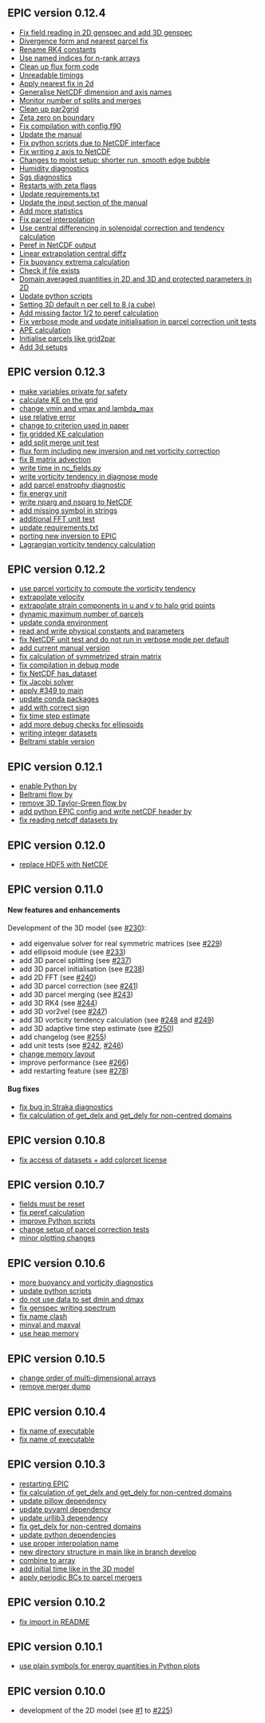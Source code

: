 ## EPIC version 0.12.4
* [Fix field reading in 2D genspec and add 3D genspec](https://github.com/matt-frey/epic/pull/346)
* [Divergence form and nearest parcel fix](https://github.com/matt-frey/epic/pull/399)
* [Rename RK4 constants](https://github.com/matt-frey/epic/pull/401)
* [Use named indices for n-rank arrays](https://github.com/matt-frey/epic/pull/400)
* [Clean up flux form code](https://github.com/matt-frey/epic/pull/402)
* [Unreadable timings](https://github.com/matt-frey/epic/pull/405)
* [Apply nearest fix in 2d](https://github.com/matt-frey/epic/pull/403)
* [Generalise NetCDF dimension and axis names](https://github.com/matt-frey/epic/pull/406)
* [Monitor number of splits and merges](https://github.com/matt-frey/epic/pull/407)
* [Clean up par2grid](https://github.com/matt-frey/epic/pull/409)
* [Zeta zero on boundary](https://github.com/matt-frey/epic/pull/408)
* [Fix compilation with config.f90](https://github.com/matt-frey/epic/pull/410)
* [Update the manual](https://github.com/matt-frey/epic/pull/411)
* [Fix python scripts due to NetCDF interface](https://github.com/matt-frey/epic/pull/412)
* [Fix writing z axis to NetCDF](https://github.com/matt-frey/epic/pull/413)
* [Changes to moist setup: shorter run, smooth edge bubble](https://github.com/matt-frey/epic/pull/414)
* [Humidity diagnostics](https://github.com/matt-frey/epic/pull/415)
* [Sgs diagnostics](https://github.com/matt-frey/epic/pull/416)
* [Restarts with zeta flags](https://github.com/matt-frey/epic/pull/417)
* [Update requirements.txt](https://github.com/matt-frey/epic/pull/418)
* [Update the input section of the manual](https://github.com/matt-frey/epic/pull/419)
* [Add more statistics](https://github.com/matt-frey/epic/pull/420)
* [Fix parcel interpolation](https://github.com/matt-frey/epic/pull/423)
* [Use central differencing in solenoidal correction and tendency calculation](https://github.com/matt-frey/epic/pull/425)
* [Peref in NetCDF output](https://github.com/matt-frey/epic/pull/422)
* [Linear extrapolation central diffz](https://github.com/matt-frey/epic/pull/426)
* [Fix buoyancy extrema calculation](https://github.com/matt-frey/epic/pull/427)
* [Check if file exists](https://github.com/matt-frey/epic/pull/430)
* [Domain averaged quantities in 2D and 3D and protected parameters in 2D](https://github.com/matt-frey/epic/pull/431)
* [Update python scripts](https://github.com/matt-frey/epic/pull/432)
* [Setting 3D default n per cell to 8 (a cube)](https://github.com/matt-frey/epic/pull/434)
* [Add missing factor 1/2 to peref calculation](https://github.com/matt-frey/epic/pull/437)
* [Fix verbose mode and update initialisation in parcel correction unit tests](https://github.com/matt-frey/epic/pull/435)
* [APE calculation](https://github.com/matt-frey/epic/pull/440)
* [Initialise parcels like grid2par](https://github.com/matt-frey/epic/pull/441)
* [Add 3d setups](https://github.com/matt-frey/epic/pull/433)

## EPIC version 0.12.3
* [make variables private for safety](https://github.com/matt-frey/epic/pull/359)
* [calculate KE on the grid](https://github.com/matt-frey/epic/pull/358)
* [change vmin and vmax and lambda_max](https://github.com/matt-frey/epic/pull/345)
* [use relative error](https://github.com/matt-frey/epic/pull/360)
* [change to criterion used in paper](https://github.com/matt-frey/epic/pull/344)
* [fix gridded KE calculation](https://github.com/matt-frey/epic/pull/381)
* [add split merge unit test](https://github.com/matt-frey/epic/pull/380)
* [flux form including new inversion and net vorticity correction](https://github.com/matt-frey/epic/pull/379)
* [fix B matrix advection](https://github.com/matt-frey/epic/pull/388)
* [write time in nc_fields.py](https://github.com/matt-frey/epic/pull/389)
* [write vorticity tendency in diagnose mode](https://github.com/matt-frey/epic/pull/390)
* [add parcel enstrophy diagnostic](https://github.com/matt-frey/epic/pull/391)
* [fix energy unit](https://github.com/matt-frey/epic/pull/392)
* [write nparg and nsparg to NetCDF](https://github.com/matt-frey/epic/pull/393)
* [add missing symbol in strings](https://github.com/matt-frey/epic/pull/394)
* [additional FFT unit test](https://github.com/matt-frey/epic/pull/395)
* [update requirements.txt](https://github.com/matt-frey/epic/pull/396)
* [porting new inversion to EPIC](https://github.com/matt-frey/epic/pull/397)
* [Lagrangian vorticity tendency calculation](https://github.com/matt-frey/epic/pull/398)
## EPIC version 0.12.2
* [use parcel vorticity to compute the vorticity tendency](https://github.com/matt-frey/epic/pull/327)
* [extrapolate velocity](https://github.com/matt-frey/epic/pull/333)
* [extrapolate strain components in u and v to halo grid points](https://github.com/matt-frey/epic/pull/336)
* [dynamic maximum number of parcels](https://github.com/matt-frey/epic/pull/334)
* [update conda environment](https://github.com/matt-frey/epic/pull/339)
* [read and write physical constants and parameters](https://github.com/matt-frey/epic/pull/337)
* [fix NetCDF unit test and do not run in verbose mode per default](https://github.com/matt-frey/epic/pull/340)
* [add current manual version](https://github.com/matt-frey/epic/pull/341)
* [fix calculation of symmetrized strain matrix](https://github.com/matt-frey/epic/pull/342)
* [fix compilation in debug mode](https://github.com/matt-frey/epic/pull/343)
* [fix NetCDF has_dataset](https://github.com/matt-frey/epic/pull/348)
* [fix Jacobi solver](https://github.com/matt-frey/epic/pull/349)
* [apply  #349 to main](https://github.com/matt-frey/epic/pull/350)
* [update conda packages](https://github.com/matt-frey/epic/pull/353)
* [add with correct sign](https://github.com/matt-frey/epic/pull/351)
* [fix time step estimate](https://github.com/matt-frey/epic/pull/354)
* [add more debug checks for ellipsoids](https://github.com/matt-frey/epic/pull/355)
* [writing integer datasets](https://github.com/matt-frey/epic/pull/356)
* [Beltrami stable version](https://github.com/matt-frey/epic/pull/357)
## EPIC version 0.12.1
* [enable Python by](https://github.com/matt-frey/epic/pull/328)
* [Beltrami flow by](https://github.com/matt-frey/epic/pull/330)
* [remove 3D Taylor-Green flow by](https://github.com/matt-frey/epic/pull/331)
* [add python EPIC config and write netCDF header by](https://github.com/matt-frey/epic/pull/329)
* [fix reading netcdf datasets by](https://github.com/matt-frey/epic/pull/332)
## EPIC version 0.12.0
* [replace HDF5 with NetCDF](https://github.com/matt-frey/epic/pull/325)
## EPIC version 0.11.0
#### New features and enhancements
Development of the 3D model (see [#230](https://github.com/matt-frey/epic/issues/230)):
* add eigenvalue solver for real symmetric matrices (see [#229](https://github.com/matt-frey/epic/pull/229))
* add ellipsoid module (see [#233](https://github.com/matt-frey/epic/pull/233))
* add 3D parcel splitting (see [#237](https://github.com/matt-frey/epic/pull/237))
* add 3D parcel initialisation (see [#238](https://github.com/matt-frey/epic/pull/238))
* add 2D FFT (see [#240](https://github.com/matt-frey/epic/pull/240))
* add 3D parcel correction (see [#241](https://github.com/matt-frey/epic/pull/241))
* add 3D parcel merging (see [#243](https://github.com/matt-frey/epic/pull/243))
* add 3D RK4 (see [#244](https://github.com/matt-frey/epic/pull/244))
* add 3D vor2vel (see [#247](https://github.com/matt-frey/epic/pull/247))
* add 3D vorticity tendency calculation (see [#248](https://github.com/matt-frey/epic/pull/248) and [#249](https://github.com/matt-frey/epic/pull/249))
* add 3D adaptive time step estimate (see [#250](https://github.com/matt-frey/epic/pull/250))
* add changelog (see [#255](https://github.com/matt-frey/epic/pull/255))
* add unit tests (see [#242](https://github.com/matt-frey/epic/pull/242), [#246](https://github.com/matt-frey/epic/pull/246))
* [change memory layout](https://github.com/matt-frey/epic/pull/264)
* improve performance (see [#266](https://github.com/matt-frey/epic/pull/266))
* add restarting feature (see [#278](https://github.com/matt-frey/epic/pull/278))
#### Bug fixes
* [fix bug in Straka diagnostics](https://github.com/matt-frey/epic/pull/265)
* [fix calculation of get_delx and get_dely for non-centred domains](https://github.com/matt-frey/epic/pull/279)
## EPIC version 0.10.8
* [fix access of datasets + add colorcet license](https://github.com/matt-frey/epic/pull/321)
## EPIC version 0.10.7
* [fields must be reset](https://github.com/matt-frey/epic/pull/315)
* [fix peref calculation](https://github.com/matt-frey/epic/pull/317)
* [improve Python scripts](https://github.com/matt-frey/epic/pull/318)
* [change setup of parcel correction tests](https://github.com/matt-frey/epic/pull/316)
* [minor plotting changes](https://github.com/matt-frey/epic/pull/319)
## EPIC version 0.10.6
* [more buoyancy and vorticity diagnostics](https://github.com/matt-frey/epic/pull/310)
* [update python scripts](https://github.com/matt-frey/epic/pull/308)
* [do not use data to set dmin and dmax](https://github.com/matt-frey/epic/pull/311)
* [fix genspec writing spectrum](https://github.com/matt-frey/epic/pull/309)
* [fix name clash](https://github.com/matt-frey/epic/pull/312)
* [minval and maxval](https://github.com/matt-frey/epic/pull/313)
* [use heap memory](https://github.com/matt-frey/epic/pull/314)
## EPIC version 0.10.5
* [change order of multi-dimensional arrays](https://github.com/matt-frey/epic/pull/302)
* [remove merger dump](https://github.com/matt-frey/epic/pull/304)
## EPIC version 0.10.4
* [fix name of executable](https://github.com/matt-frey/epic/pull/299)
* [fix name of executable](https://github.com/matt-frey/epic/pull/301)
## EPIC version 0.10.3
* [restarting EPIC](https://github.com/matt-frey/epic/pull/278)
* [fix calculation of get_delx and get_dely for non-centred domains](https://github.com/matt-frey/epic/pull/279)
* [update pillow dependency](https://github.com/matt-frey/epic/pull/280)
* [update pyyaml dependency](https://github.com/matt-frey/epic/pull/281)
* [update urllib3 dependency](https://github.com/matt-frey/epic/pull/282)
* [fix get_delx for non-centred domains](https://github.com/matt-frey/epic/pull/283)
* [update python dependencies](https://github.com/matt-frey/epic/pull/285)
* [use proper interpolation name](https://github.com/matt-frey/epic/pull/287)
* [new directory structure in main like in branch develop](https://github.com/matt-frey/epic/pull/291)
* [combine to array](https://github.com/matt-frey/epic/pull/293)
* [add initial time like in the 3D model](https://github.com/matt-frey/epic/pull/295)
* [apply periodic BCs to parcel mergers](https://github.com/matt-frey/epic/pull/298)
## EPIC version 0.10.2
* [fix import in README](https://github.com/matt-frey/epic/commit/fa36d763f9ee9d16c60b9bca58a5bc60e5464105)
## EPIC version 0.10.1
* [use plain symbols for energy quantities in Python plots](https://github.com/matt-frey/epic/commit/9337c95b6851f7f0b7546f7ff40d3acdbad78844)
## EPIC version 0.10.0
* development of the 2D model (see [#1](https://github.com/matt-frey/epic/pull/1) to [#225](https://github.com/matt-frey/epic/pull/225))
